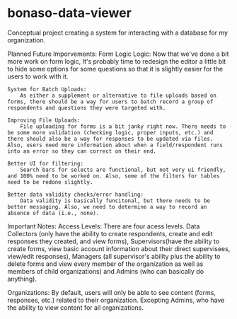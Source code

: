 # bonaso-data-viewer
Conceptual project creating a system for interacting with a database for my organization.

Planned Future Imporvements:
    Form Logic Logic:
        Now that we've done a bit more work on form logic, It's probably time to redesign the editor a little bit to hide some options for some questions so that it is slightly easier for the users to work with it. 
        
    System for Batch Uploads:
        As either a supplement or alternative to file uploads based on forms, there should be a way for users to batch record a group of respondents and questions they were targeted with. 
        
    Improving File Uploads:
        File uploading for forms is a bit janky right now. There needs to be some more validation (checking logic, proper inputs, etc.) and there should also be a way for responses to be updated via files. Also, users need more information about when a field/respondent runs into an error so they can correct on their end. 
    
    Better UI for filtering:
        Search bars for selects are functional, but not very ui friendly, and 100% need to be worked on. Also, some of the filters for tables need to be redone slightly.

    Better data validity checks/error handling:
        Data validity is basically funcitonal, but there needs to be better messaging. Also, we need to determine a way to record an absence of data (i.e., none).


Important Notes:
Access Levels:
There are four acess levels. Data Collectors (only have the ability to create respondents, create and edit responses they created, and view forms), Supervisors(have the ability to create forms, view basic account information about their direct supervisees, view/edit responses), Managers (all supervisor's ability plus the ability to delete forms and view every member of the organization as well as members of child organizations) and Admins (who can basically do anything). 

Organizations:
By default, users will only be able to see content (forms, responses, etc.) related to their organization. Excepting Admins, who have the ability to view content for all organizations. 